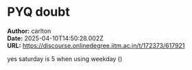 # PYQ doubt

**Author:** carlton  
**Date:** 2025-04-10T14:50:28.002Z  
**URL:** https://discourse.onlinedegree.iitm.ac.in/t/172373/617921

yes saturday is 5 when using weekday ()
